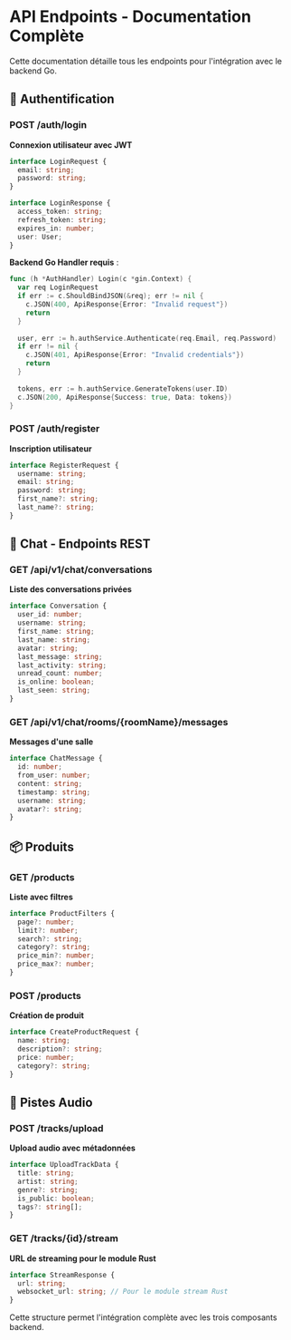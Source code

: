 # API Endpoints - Documentation Complète

Cette documentation détaille tous les endpoints pour l'intégration avec le backend Go.

## 🔐 Authentification

### POST /auth/login
**Connexion utilisateur avec JWT**

```typescript
interface LoginRequest {
  email: string;
  password: string;
}

interface LoginResponse {
  access_token: string;
  refresh_token: string;
  expires_in: number;
  user: User;
}
```

**Backend Go Handler requis** :
```go
func (h *AuthHandler) Login(c *gin.Context) {
  var req LoginRequest
  if err := c.ShouldBindJSON(&req); err != nil {
    c.JSON(400, ApiResponse{Error: "Invalid request"})
    return
  }
  
  user, err := h.authService.Authenticate(req.Email, req.Password)
  if err != nil {
    c.JSON(401, ApiResponse{Error: "Invalid credentials"})
    return
  }
  
  tokens, err := h.authService.GenerateTokens(user.ID)
  c.JSON(200, ApiResponse{Success: true, Data: tokens})
}
```

### POST /auth/register
**Inscription utilisateur**

```typescript
interface RegisterRequest {
  username: string;
  email: string;
  password: string;
  first_name?: string;
  last_name?: string;
}
```

## 💬 Chat - Endpoints REST

### GET /api/v1/chat/conversations
**Liste des conversations privées**

```typescript
interface Conversation {
  user_id: number;
  username: string;
  first_name: string;
  last_name: string;
  avatar: string;
  last_message: string;
  last_activity: string;
  unread_count: number;
  is_online: boolean;
  last_seen: string;
}
```

### GET /api/v1/chat/rooms/{roomName}/messages
**Messages d'une salle**

```typescript
interface ChatMessage {
  id: number;
  from_user: number;
  content: string;
  timestamp: string;
  username: string;
  avatar?: string;
}
```

## 📦 Produits

### GET /products
**Liste avec filtres**

```typescript
interface ProductFilters {
  page?: number;
  limit?: number;
  search?: string;
  category?: string;
  price_min?: number;
  price_max?: number;
}
```

### POST /products
**Création de produit**

```typescript
interface CreateProductRequest {
  name: string;
  description?: string;
  price: number;
  category?: string;
}
```

## 🎵 Pistes Audio

### POST /tracks/upload
**Upload audio avec métadonnées**

```typescript
interface UploadTrackData {
  title: string;
  artist: string;
  genre?: string;
  is_public: boolean;
  tags?: string[];
}
```

### GET /tracks/{id}/stream
**URL de streaming pour le module Rust**

```typescript
interface StreamResponse {
  url: string;
  websocket_url: string; // Pour le module stream Rust
}
```

Cette structure permet l'intégration complète avec les trois composants backend. 